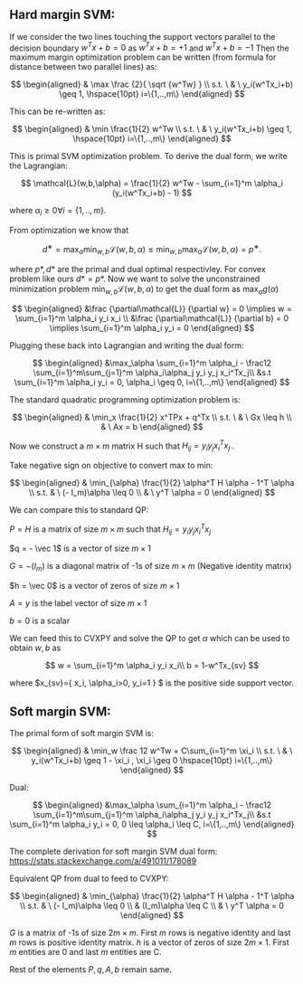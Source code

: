 
## Hard margin SVM:

If we consider the two lines touching the support vectors parallel to the decision boundary $w^Tx+b=0$ as $w^Tx+b=+1$ and $w^Tx+b=-1$ Then the maximum margin optimization problem can be written (from formula for distance between two parallel lines) as:

$$
\begin{aligned}
    & \max \frac {2}{ \sqrt {w^Tw} }
    \\ 
     s.t. \ & \ y_i(w^Tx_i+b) \geq 1, \hspace{10pt} i=\{1,..,m\}
\end{aligned}
$$

This can be re-written as:

$$
\begin{aligned}
    & \min \frac{1}{2} w^Tw
    \\ 
     s.t. \ & \ y_i(w^Tx_i+b) \geq 1, \hspace{10pt} i=\{1,..,m\}
\end{aligned}
$$

This is primal SVM optimization problem. To derive the dual form, we write the Lagrangian:

$$
\mathcal{L}(w,b,\alpha) = \frac{1}{2} w^Tw - \sum_{i=1}^m  \alpha_i (y_i(w^Tx_i+b) - 1)
$$

where $\alpha_i\geq 0 \forall i=\{1,..,m\}$. 

From optimization we know that

$$
d^∗ = \max_{\alpha} \min_{w,b}\mathcal{L}(w,b,\alpha) \leq \min_{w,b} \max_{\alpha} \mathcal{L}(w,b,\alpha) = p^∗.
$$

where $p*,d*$ are the primal and dual optimal respectivley. For convex problem like ours $d*=p*$. Now we want to solve the unconstrained minimization problem
$\min_{w,b} \mathcal{L}(w,b,\alpha)$ to get the dual form as $\max_{\alpha} g(\alpha)$

$$
\begin{aligned}
&\frac {\partial\mathcal{L}} {\partial w} = 0 \implies w = \sum_{i=1}^m \alpha_i y_i x_i \\
&\frac {\partial\mathcal{L}} {\partial b} = 0 \implies \sum_{i=1}^m \alpha_i y_i = 0
\end{aligned}
$$

Plugging these back into Lagrangian and writing the dual form:

$$
\begin{aligned}
    &\max_\alpha \sum_{i=1}^m \alpha_i - \frac12 \sum_{i=1}^m\sum_{j=1}^m \alpha_i\alpha_j y_i y_j x_i^Tx_j\\ 
    &s.t \sum_{i=1}^m \alpha_i y_i = 0, \alpha_i \geq 0, i=\{1,..,m\}
\end{aligned}
$$

The standard quadratic programming optimization problem is:

$$
\begin{aligned}
    & \min_x \frac{1}{2} x^TPx + q^Tx
    \\
     s.t. \ & \ Gx \leq h 
    \\
    & \ Ax = b
\end{aligned}
$$

Now we construct a $m \times m$ matrix H such that $H_{ij} = y_iy_j x_i^Tx_j$ .

Take negative sign on objective to convert max to min:

$$
\begin{aligned}
    & \min_{\alpha}  \frac{1}{2}  \alpha^T H  \alpha - 1^T \alpha
    \\
    s.t. & \ (- I_m)\alpha \leq 0 
    \\
    & \ y^T \alpha = 0 
\end{aligned}
$$

We can compare this to standard QP:

$P = H$ is a matrix of size $m \times m$ such that $H_{ij} = y_iy_j x_i^Tx_j$ 

$q = - \vec 1$ is a vector of size $m \times 1$

$G = - (I_m)$ is a diagonal matrix of -1s of size $m \times m$ (Negative identity matrix)

$h  = \vec 0$ is a vector of zeros of size $m \times 1$ 

$A = y$ is the label vector of size $m \times 1$ 

$b = 0$ is a scalar


We can feed this to CVXPY and solve the QP to get $\alpha$ which can be used to obtain $w,b$ as

$$
w = \sum_{i=1}^m \alpha_i y_i x_i\\
b = 1-w^Tx_{sv}
$$

where $x_{sv}=\{ x_i, \alpha_i>0, y_i=1 \} $ is the positive side support vector.


## Soft margin SVM:

The primal form of soft margin SVM is:

$$
\begin{aligned}
    & \min_w \frac 12 w^Tw + C\sum_{i=1}^m \xi_i
    \\ 
     s.t. \ & \ y_i(w^Tx_i+b) \geq 1 - \xi_i , \xi_i \geq 0 \hspace{10pt} i=\{1,..,m\}
\end{aligned}
$$

Dual:

$$
\begin{aligned}
    &\max_\alpha \sum_{i=1}^m \alpha_i - \frac12 \sum_{i=1}^m\sum_{j=1}^m \alpha_i\alpha_j y_i y_j x_i^Tx_j\\ 
    &s.t \sum_{i=1}^m \alpha_i y_i = 0, 0 \leq \alpha_i \leq C, i=\{1,..,m\}
\end{aligned}
$$

The complete derivation for soft margin SVM dual form: https://stats.stackexchange.com/a/491011/178089

Equivalent QP from dual to feed to CVXPY:

$$
\begin{aligned}
    & \min_{\alpha}  \frac{1}{2}  \alpha^T H  \alpha - 1^T \alpha
    \\
    s.t. & \ (- I_m)\alpha \leq 0 
    \\
    & (I_m)\alpha \leq C \\
    & \ y^T \alpha = 0 
\end{aligned}
$$

$G$  is a matrix of -1s of size $2m \times m$. First $m$ rows is negative identity and last $m$ rows is positive identity matrix. $h$  is a vector of zeros of size $2m \times 1$.  First $m$ entities are 0 and last $m$ entities are C.

Rest of the elements $P,q,A,b$ remain same.

